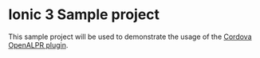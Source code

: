 # Ionic 3 Sample project
This sample project will be used to demonstrate the usage of the [Cordova OpenALPR plugin](https://github.com/iMicknl/cordova-plugin-openalpr).